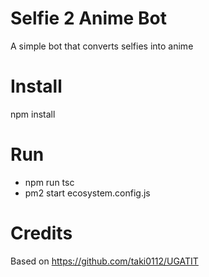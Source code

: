 # Selfie 2 Anime Bot
A simple bot that converts selfies into anime

# Install 
npm install 

# Run
* npm run tsc
* pm2 start ecosystem.config.js

# Credits
Based on https://github.com/taki0112/UGATIT
